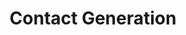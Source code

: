 ---
title: Contact Generation
description: 'DESCRIPTION'
datePublished: '15 June 2024'

series:
  seriesName: breadcrumbs-game-physics
  seriesNumber: 5
---